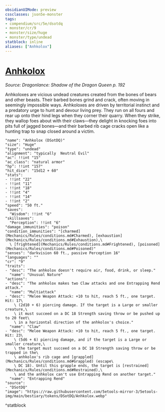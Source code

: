 ```yaml
---
obsidianUIMode: preview
cssclasses: json5e-monster
tags:
- compendium/src/5e/dsotdq
- monster/cr/9
- monster/size/huge
- monster/type/undead
statblock: inline
aliases: ["Anhkolox"]
---
```

# [Anhkolox](Mechanics\bestiary\undead/anhkolox-dsotdq.md)
*Source: Dragonlance: Shadow of the Dragon Queen p. 192*  

Anhkoloxes are vicious undead creatures created from the bones of bears and other beasts. Their barbed bones grind and crack, often moving in seemingly impossible ways. Anhkoloxes are driven by territorial instinct and a predatory urge to hunt and devour living prey. They run on all fours and rear up onto their hind legs when they corner their quarry. When they strike, they wallop foes about with their claws—they delight in knocking foes into pits full of jagged bones—and their barbed rib cage cracks open like a hunting trap to snap closed around a victim.

```statblock
"name": "Anhkolox (DSotDQ)"
"size": "Huge"
"type": "undead"
"alignment": "typically  Neutral Evil"
"ac": !!int "15"
"ac_class": "natural armor"
"hp": !!int "157"
"hit_dice": "15d12 + 60"
"stats":
- !!int "22"
- !!int "11"
- !!int "18"
- !!int "4"
- !!int "14"
- !!int "2"
"speed": "50 ft."
"saves":
  "Wisdom": !!int "6"
"skillsaves":
  "Perception": !!int "6"
"damage_immunities": "poison"
"condition_immunities": "[charmed](Mechanics/Rules/conditions.md#Charmed), [exhaustion](Mechanics/Rules/conditions.md#Exhaustion),\
  \ [frightened](Mechanics/Rules/conditions.md#Frightened), [poisoned](Mechanics/Rules/conditions.md#Poisoned)"
"senses": "darkvision 60 ft., passive Perception 16"
"languages": ""
"cr": "9"
"traits":
- "desc": "The anhkolox doesn't require air, food, drink, or sleep."
  "name": "Unusual Nature"
"actions":
- "desc": "The anhkolox makes two Claw attacks and one Entrapping Rend attack."
  "name": "Multiattack"
- "desc": "Melee Weapon Attack: +10 to hit, reach 5 ft., one target. Hit: 17\
    \ (2d10 + 6) piercing damage. If the target is a Large or smaller creature,\
    \ it must succeed on a DC 18 Strength saving throw or be pushed up to 20 feet\
    \ in a horizontal direction of the anhkolox's choice."
  "name": "Claw"
- "desc": "Melee Weapon Attack: +10 to hit, reach 5 ft., one target. Hit: 23\
    \ (5d6 + 6) piercing damage, and if the target is a Large or smaller creature,\
    \ the target must succeed on a DC 18 Strength saving throw or be trapped in the\
    \ anhkolox's rib cage and [grappled](Mechanics/Rules/conditions.md#Grappled) (escape\
    \ DC 18). Until this grapple ends, the target is [restrained](Mechanics/Rules/conditions.md#Restrained),\
    \ and the anhkolox can't use Entrapping Rend on another target."
  "name": "Entrapping Rend"
"source":
- "DSotDQ"
"image": "https://raw.githubusercontent.com/5etools-mirror-3/5etools-img/main/bestiary/tokens/DSotDQ/Anhkolox.webp"
```
^statblock